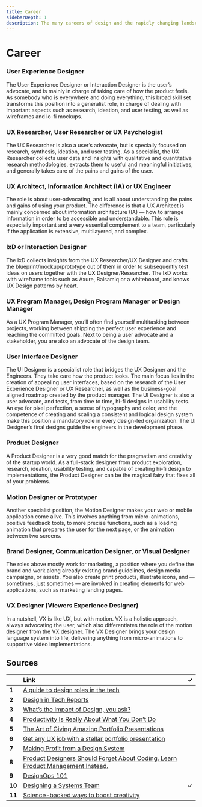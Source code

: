 ```yaml
---
title: Career
sidebarDepth: 1
description: The many careers of design and the rapidly changing landscape of titles.
---
```


# Career

### User Experience Designer

The User Experience Designer or Interaction Designer is the user’s advocate, and is mainly in charge of taking care of how the product feels. As somebody who is everywhere and doing everything, this broad skill set transforms this position into a generalist role, in charge of dealing with important aspects such as research, ideation, and user testing, as well as wireframes and lo-fi mockups.

### UX Researcher, User Researcher or UX Psychologist

The UX Researcher is also a user’s advocate, but is specially focused on research, synthesis, ideation, and user testing. As a specialist, the UX Researcher collects user data and insights with qualitative and quantitative research methodologies, extracts them to useful and meaningful initiatives, and generally takes care of the pains and gains of the user.

### UX Architect, Information Architect \(IA\) or UX Engineer

The role is about user-advocating, and is all about understanding the pains and gains of using your product. The difference is that a UX Architect is mainly concerned about information architecture \(IA\) — how to arrange information in order to be accessible and understandable. This role is especially important and a very essential complement to a team, particularly if the application is extensive, multilayered, and complex.

### IxD or Interaction Designer

The IxD collects insights from the UX Researcher/UX Designer and crafts the blueprint/mockup/prototype out of them in order to subsequently test ideas on users together with the UX Designer/Researcher. The IxD works with wireframe tools such as Axure, Balsamiq or a whiteboard, and knows UX Design patterns by heart.

### UX Program Manager, Design Program Manager or Design Manager

As a UX Program Manager, you’ll often find yourself multitasking between projects, working between shipping the perfect user experience and reaching the committed goals. Next to being a user advocate and a stakeholder, you are also an advocate of the design team.

### User Interface Designer

The UI Designer is a specialist role that bridges the UX Designer and the Engineers. They take care how the product looks. The main focus lies in the creation of appealing user interfaces, based on the research of the User Experience Designer or UX Researcher, as well as the business-goal aligned roadmap created by the product manager. The UI Designer is also a user advocate, and tests, from time to time, hi-fi designs in usability tests. An eye for pixel perfection, a sense of typography and color, and the competence of creating and scaling a consistent and logical design system make this position a mandatory role in every design-led organization. The UI Designer’s final designs guide the engineers in the development phase.

### Product Designer

A Product Designer is a very good match for the pragmatism and creativity of the startup world. As a full-stack designer from product exploration, research, ideation, usability testing, and capable of creating hi-fi design to implementations, the Product Designer can be the magical fairy that fixes all of your problems.

### Motion Designer or Prototyper

Another specialist position, the Motion Designer makes your web or mobile application come alive. This involves anything from micro-animations, positive feedback tools, to more precise functions, such as a loading animation that prepares the user for the next page, or the animation between two screens.

### Brand Designer, Communication Designer, or Visual Designer

The roles above mostly work for marketing, a position where you define the brand and work along already existing brand guidelines, design media campaigns, or assets. You also create print products, illustrate icons, and — sometimes, just sometimes — are involved in creating elements for web applications, such as marketing landing pages.

### VX Designer \(Viewers Experience Designer\)

In a nutshell, VX is like UX, but with motion. VX is a holistic approach, always advocating the user, which also differentiates the role of the motion designer from the VX designer. The VX Designer brings your design language system into life, delivering anything from micro-animations to supportive video implementations.

## Sources

|  | Link | ✓ |
| :--- | :--- | ---: |
| **1** | [A guide to design roles in the tech](https://medium.com/getting-started-as-a-designer/a-guide-to-design-roles-in-the-tech-ecosystem-2019-f2df1ff1c64e) |  |
| **2** | [Design in Tech Reports](https://designintech.report/) |  |
| **3** | [What’s the impact of Design, you ask?](https://uxdesign.cc/whats-the-impact-of-design-you-ask-31922d394956) |  |
| **4** | [Productivity Is Really About What You Don’t Do](https://jkglei.com/getting-things-done/) |  |
| **5** | [The Art of Giving Amazing Portfolio Presentations](https://medium.muz.li/the-art-of-giving-amazing-portfolio-presentations-656cddcd69a) |  |
| **6** | [Get any UX job with a stellar portfolio presentation](https://uxplanet.org/get-any-design-job-with-a-stellar-portfolio-presentation-by-reading-this-1b9ede9a479a) |  |
| **7** | [Making Profit from a Design System](https://medium.com/sketch-app-sources/making-profit-from-a-design-system-a78eea017104) |  |
| **8** | [Product Designers Should Forget About Coding. Learn Product Management Instead.](https://medium.com/hubspot-product/designers-should-forget-about-coding-learn-product-management-instead-5285b538b364) |  |
| **9** | [DesignOps 101](https://www.nngroup.com/articles/design-operations-101/) |  |
| **10** | [Designing a Systems Team](https://medium.com/eightshapes-llc/designing-a-systems-team-d22f27a2d81d) | ✓ |
| **11** | [Science-backed ways to boost creativity](https://uxplanet.org/science-backed-ways-to-boost-creativity-28b140b420bc) |  |



